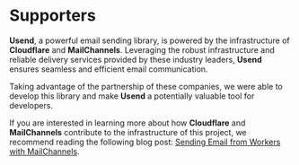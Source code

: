 # Supporters

**Usend**, a powerful email sending library, is powered by the infrastructure of **Cloudflare** and **MailChannels**. Leveraging the robust infrastructure and reliable delivery services provided by these industry leaders, **Usend** ensures seamless and efficient email communication.

Taking advantage of the partnership of these companies, we were able to develop this library and make **Usend** a potentially valuable tool for developers.

If you are interested in learning more about how **Cloudflare** and **MailChannels** contribute to the infrastructure of this project, we recommend reading the following blog post: [Sending Email from Workers with MailChannels](https://blog.cloudflare.com/sending-email-from-workers-with-mailchannels/).
